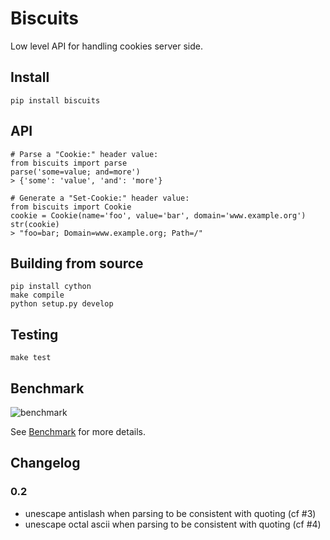 # Biscuits

Low level API for handling cookies server side.


## Install

    pip install biscuits


## API

    # Parse a "Cookie:" header value:
    from biscuits import parse
    parse('some=value; and=more')
    > {'some': 'value', 'and': 'more'}

    # Generate a "Set-Cookie:" header value:
    from biscuits import Cookie
    cookie = Cookie(name='foo', value='bar', domain='www.example.org')
    str(cookie)
    > "foo=bar; Domain=www.example.org; Path=/"


## Building from source

    pip install cython
    make compile
    python setup.py develop

## Testing

    make test

## Benchmark

![benchmark](benchmark.png)

See [Benchmark](https://github.com/pyrates/biscuits/wiki/Benchmark) for more
details.


## Changelog

### 0.2

- unescape antislash when parsing to be consistent with quoting (cf #3)
- unescape octal ascii when parsing to be consistent with quoting (cf #4)
